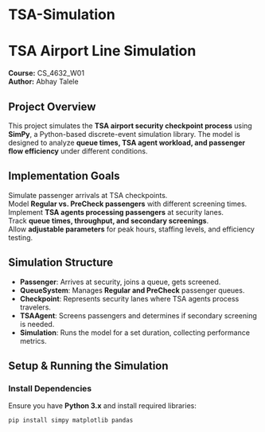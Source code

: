 # TSA-Simulation

#  TSA Airport Line Simulation  
**Course:** CS_4632_W01  
**Author:** Abhay Talele

## Project Overview  
This project simulates the **TSA airport security checkpoint process** using **SimPy**, a Python-based discrete-event simulation library. The model is designed to analyze **queue times, TSA agent workload, and passenger flow efficiency** under different conditions.  

## Implementation Goals  
 Simulate passenger arrivals at TSA checkpoints.  
 Model **Regular vs. PreCheck passengers** with different screening times.  
 Implement **TSA agents processing passengers** at security lanes.  
 Track **queue times, throughput, and secondary screenings**.  
 Allow **adjustable parameters** for peak hours, staffing levels, and efficiency testing.  

## Simulation Structure  
- **Passenger**: Arrives at security, joins a queue, gets screened.  
- **QueueSystem**: Manages **Regular and PreCheck** passenger queues.  
- **Checkpoint**: Represents security lanes where TSA agents process travelers.  
- **TSAAgent**: Screens passengers and determines if secondary screening is needed.  
- **Simulation**: Runs the model for a set duration, collecting performance metrics.  

## Setup & Running the Simulation  
### **Install Dependencies**  
Ensure you have **Python 3.x** and install required libraries:  
```bash
pip install simpy matplotlib pandas

